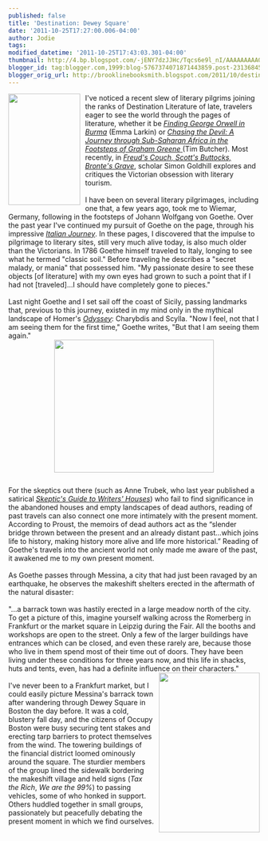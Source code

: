 ```yaml
---
published: false
title: 'Destination: Dewey Square'
date: '2011-10-25T17:27:00.006-04:00'
author: Jodie
tags: 
modified_datetime: '2011-10-25T17:43:03.301-04:00'
thumbnail: http://4.bp.blogspot.com/-jENY7dzJJHc/Tqcs6e9l_nI/AAAAAAAAAGg/4QViGXQURqE/s72-c/imagesCAVP2OVI.jpg
blogger_id: tag:blogger.com,1999:blog-5767374071871443859.post-2313684518212057662
blogger_orig_url: http://brooklinebooksmith.blogspot.com/2011/10/destination-dewey-square.html
---
```


<a href="http://4.bp.blogspot.com/-jENY7dzJJHc/Tqcs6e9l_nI/AAAAAAAAAGg/4QViGXQURqE/s1600/imagesCAVP2OVI.jpg"><img style="MARGIN: 0px 10px 10px 0px; WIDTH: 144px; FLOAT: left; HEIGHT: 223px; CURSOR: hand" id="BLOGGER_PHOTO_ID_5667548039324499570" border="0" alt="" src="http://4.bp.blogspot.com/-jENY7dzJJHc/Tqcs6e9l_nI/AAAAAAAAAGg/4QViGXQURqE/s320/imagesCAVP2OVI.jpg" /></a> I've noticed a recent slew of literary pilgrims joining the ranks of Destination Literature of late, travelers eager to see the world through the pages of literature, whether it be <em><a href="http://www.brooklinebooksmith-shop.com/book/9780143037118">Finding George Orwell in Burma</a> </em>(Emma Larkin) or <a href="http://www.brooklinebooksmith-shop.com/book/9781935633297"><em>Chasing the Devil: A Journey through Sub-Saharan Africa in the Footsteps of Graham Greene</em> </a>(Tim Butcher). Most recently, in <em><a href="http://www.brooklinebooksmith-shop.com/book/9780226301310">Freud's Couch, Scott's Buttocks, Bronte's Grave</a></em>, scholar Simon Goldhill explores and critiques the Victorian obsession with literary tourism.<br /><br />I have been on several literary pilgrimages, including one that, a few years ago, took me to Wiemar, Germany, following in the footsteps of Johann Wolfgang von Goethe. Over the past year I've continued my pursuit of Goethe on the page, through his impressive <em><a href="http://www.brooklinebooksmith-shop.com/book/9780140442335">Italian Journey</a></em>. In these pages, I discovered that the impulse to pilgrimage to literary sites, still very much alive today, is also much older than the Victorians. In 1786 Goethe himself traveled to Italy, longing to see what he termed "classic soil." Before traveling he describes a "secret malady, or mania" that possessed him. "My passionate desire to see these objects [of literature] with my own eyes had grown to such a point that if I had not [traveled]...I should have completely gone to pieces."<br /><br />Last night Goethe and I set sail off the coast of Sicily, passing landmarks that, previous to this journey, existed in my mind only in the mythical landscape of Homer's <em><a href="http://www.brooklinebooksmith-shop.com/book/9780061244186">Odyssey</a></em>: Charybdis and Scylla. "Now I feel, not that I am seeing them for the first time," Goethe writes, "But that I am seeing them again."<br /><img style="TEXT-ALIGN: center; MARGIN: 0px auto 10px; WIDTH: 320px; DISPLAY: block; HEIGHT: 266px; CURSOR: hand" id="BLOGGER_PHOTO_ID_5667547007764815986" border="0" alt="" src="http://1.bp.blogspot.com/-h6CjKUirqLk/Tqcr-cGmYHI/AAAAAAAAAGI/vq4Ijv_ounA/s320/goethe-a.jpg" /><br />For the skeptics out there (such as Anne Trubek, who last year published a satirical <em><a href="http://www.brooklinebooksmith-shop.com/book/9780812242928">Skeptic's Guide to Writers' Houses</a></em>) who fail to find significance in the abandoned houses and empty landscapes of dead authors, reading of past travels can also connect one more intimately with the present moment. According to Proust, the memoirs of dead authors act as the “slender bridge thrown between the present and an already distant past…which joins life to history, making history more alive and life more historical.” Reading of Goethe's travels into the ancient world not only made me aware of the past, it awakened me to my own present moment.<br /><br />As Goethe passes through Messina, a city that had just been ravaged by an earthquake, he observes the makeshift shelters erected in the aftermath of the natural disaster:<br /><br />"...a barrack town was hastily erected in a large meadow north of the city. To get a picture of this, imagine yourself walking across the Romerberg in Frankfurt or the market square in Leipzig during the Fair. All the booths and workshops are open to the street. Only a few of the larger buildings have entrances which can be closed, and even these rarely are, because those who live in them spend most of their time out of doors. They have been living under these conditions for three years now, and this life in shacks, huts and tents, even, has had a definite influence on their characters." <a href="http://4.bp.blogspot.com/-CvQt1TrT3bI/TqcsUx6fcTI/AAAAAAAAAGU/bGB3Prc2Sbg/s1600/v_OccupyBoston_6225391788_3a2d5b07e4_z.jpg"><img style="MARGIN: 0px 0px 10px 10px; WIDTH: 202px; FLOAT: right; HEIGHT: 320px; CURSOR: hand" id="BLOGGER_PHOTO_ID_5667547391576731954" border="0" alt="" src="http://4.bp.blogspot.com/-CvQt1TrT3bI/TqcsUx6fcTI/AAAAAAAAAGU/bGB3Prc2Sbg/s320/v_OccupyBoston_6225391788_3a2d5b07e4_z.jpg" /></a><br /><br />I've never been to a Frankfurt market, but I could easily picture Messina's barrack town after wandering through Dewey Square in Boston the day before. It was a cold, blustery fall day, and the citizens of Occupy Boston were busy securing tent stakes and erecting tarp barriers to protect themselves from the wind. The towering buildings of the financial district loomed ominously around the square. The sturdier members of the group lined the sidewalk bordering the makeshift village and held signs (<em>Tax the Rich</em>, <em>We are the 99%</em>) to passing vehicles, some of who honked in support. Others huddled together in small groups, passionately but peacefully debating the present moment in which we find ourselves.